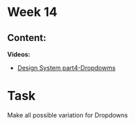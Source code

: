 # Week 14

## Content:


 **Videos:**
- [Design System part4-Dropdowms](https://www.youtube.com/watch?v=MXnzu6RtHJU&list=PLlzarBwg78omi49iNVXY_iTXvRm9V1tZN&index=4)



# Task
Make all possible variation for Dropdowns


